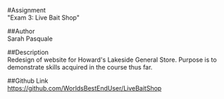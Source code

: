 #Assignment  
"Exam 3: Live Bait Shop"

##Author  
Sarah Pasquale

##Description  
Redesign of website for Howard's Lakeside General Store. Purpose is to demonstrate skills acquired in the course thus far.

##Github Link  
https://github.com/WorldsBestEndUser/LiveBaitShop